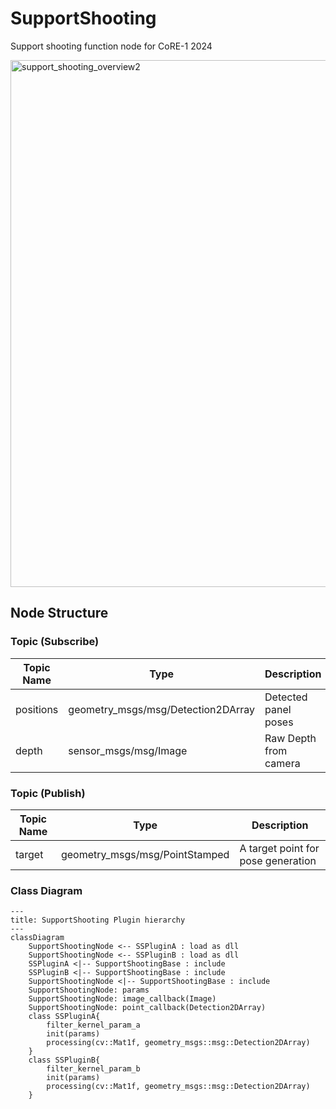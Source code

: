 # SupportShooting
Support shooting function node for CoRE-1 2024

<img width="843" alt="support_shooting_overview2" src="https://github.com/StrayedCats/SupportShooting/assets/67567093/81527337-2ca7-424f-814e-6260d5305815">

## Node Structure

### Topic (Subscribe)

| Topic Name | Type | Description |
| --- | --- | --- |
| positions | geometry_msgs/msg/Detection2DArray | Detected panel poses |
| depth | sensor_msgs/msg/Image | Raw Depth from camera |

### Topic (Publish)

| Topic Name | Type | Description |
| --- | --- | --- |
| target | geometry_msgs/msg/PointStamped | A target point for pose generation |


### Class Diagram

```mermaid
---
title: SupportShooting Plugin hierarchy
---
classDiagram
    SupportShootingNode <-- SSPluginA : load as dll
    SupportShootingNode <-- SSPluginB : load as dll
    SSPluginA <|-- SupportShootingBase : include
    SSPluginB <|-- SupportShootingBase : include
    SupportShootingNode <|-- SupportShootingBase : include
    SupportShootingNode: params
    SupportShootingNode: image_callback(Image)
    SupportShootingNode: point_callback(Detection2DArray)
    class SSPluginA{
        filter_kernel_param_a
        init(params)
        processing(cv::Mat1f, geometry_msgs::msg::Detection2DArray)
    }
    class SSPluginB{
        filter_kernel_param_b
        init(params)
        processing(cv::Mat1f, geometry_msgs::msg::Detection2DArray)
    }
